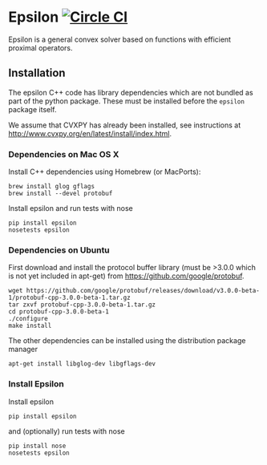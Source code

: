 # Epsilon [![Circle CI](https://circleci.com/gh/mwytock/epsilon.svg?style=svg)](https://circleci.com/gh/mwytock/epsilon)

Epsilon is a general convex solver based on functions with efficient proximal
operators.

## Installation

The epsilon C++ code has library dependencies which are not bundled as part of
the python package. These must be installed before the `epsilon` package itself.

We assume that CVXPY has already been installed, see instructions at
http://www.cvxpy.org/en/latest/install/index.html.

### Dependencies on Mac OS X

Install C++ dependencies using Homebrew (or MacPorts):

```
brew install glog gflags
brew install --devel protobuf
```
Install epsilon and run tests with nose
```
pip install epsilon
nosetests epsilon
```

### Dependencies on Ubuntu

First download and install the protocol buffer library (must be >3.0.0 which is
not yet included in apt-get) from https://github.com/google/protobuf.
```
wget https://github.com/google/protobuf/releases/download/v3.0.0-beta-1/protobuf-cpp-3.0.0-beta-1.tar.gz
tar zxvf protobuf-cpp-3.0.0-beta-1.tar.gz
cd protobuf-cpp-3.0.0-beta-1
./configure
make install
```
The other dependencies can be installed using the distribution package manager
```
apt-get install libglog-dev libgflags-dev
```

### Install Epsilon

Install epsilon
```
pip install epsilon
```
and (optionally) run tests with nose
```
pip install nose
nosetests epsilon
```
